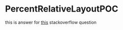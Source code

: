 # PercentRelativeLayoutPOC


this is answer for [this](http://stackoverflow.com/a/43546716/2148631) stackoverflow question 


